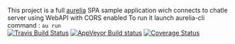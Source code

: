 This project is a full [aurelia](http://aurelia.io) SPA sample application wich connects to chatle server using WebAPI with CORS enabled
To run it launch aurelia-cli command : `au run`  
[![Travis Build Status](https://travis-ci.org/aguacongas/chatle.aurelia.svg?branch=develop)](https://travis-ci.org/aguacongas/chatle.aurelia)
[![AppVeyor Build status](https://ci.appveyor.com/api/projects/status/github/aguacongas/chatle.aurelia?svg=true&retina=true)](https://ci.appveyor.com/project/aguacongas/chatle-aurelia)
[![Coverage Status](https://coveralls.io/repos/aguacongas/chatle.aurelia/badge.svg?branch=dev&service=github)](https://coveralls.io/github/aguacongas/chatle.aurelia?branch=develop)
